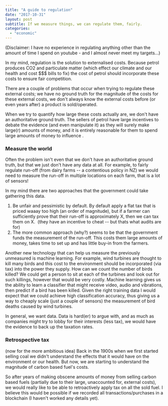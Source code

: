 ```yaml
---
title: "A guide to regulation"
date: "2017-10-31"
layout: post
subtitle: If we measure things, we can regulate them, fairly.
categories: 
  - "economic"
---
```


(Disclaimer: I have no experience in regulating anything other than the amount of time I spend on youtube - and I almost never meet my targets...)

In my mind, regulation is the solution to externalised costs. Because petrol produces CO2 and particulate matter (which effect our climate and our health and cost \$\$\$ bills to fix) the cost of petrol should incorporate these costs to ensure fair competition.

There are a couple of problems that occur when trying to regulate these external costs; we have no ground truth for the magnitude of the costs for these external costs, we don't always know the external costs before (or even years after) a product is sold/operated.

When we try to quantify how large these costs actually are, we don't have an authoritative ground truth. The sellers of petrol have large incentives to debate the evidence (and even manipulate it) as they will surely make large(r) amounts of money, and it is entirely reasonable for them to spend large amounts of money to influence .

### Measure the world

Often the problem isn't even that we don't have an authoritative ground truth, but that we just don't have any data at all. For example, to fairly regulate run-off (from dairy farms -- a contentious policy in NZ) we would need to measure the run-off in multiple locations on each farm, that is a lot of sensors!

In my mind there are two approaches that the government could take gathering this data.

1. Be unfair and pessimistic by default. By default apply a flat tax that is priced waaay too high (an order of magnitude), but if a farmer can sufficiently prove that their run-off is approximately X, then we can tax them on X.  (they have an incentive to cheat -- but thats what audits are for)
2. The more common approach (why?) seems to be that the government funds the measurement of the run-off. This costs them large amounts of money, takes time to set up and has little buy-in from the farmers.

Another new technology that can help us measure the previously unmeasured is machine learning. For example, wind turbines are thought to kill many birds and this cost to the environment should be incorporated (via tax) into the power they supply. How can we count the number of birds killed? We could get a person to sit at each of the turbines and look out for such killings, however that would be very costly. Machine learning gives us the ability to learn a classifier that might receive video, audio and vibrations, then predict if a bird has been killed. Given the right training data I would expect that we could achieve high classification accuracy, thus giving us a way to cheaply scale (just a couple of sensors) the measurement of bird deaths caused by wind turbines.

In general, we want data. Data is hard(er) to argue with, and as much as companies might try to lobby for their interests (less tax), we would have the evidence to back up the taxation rates.

### Retrospective tax

(now for the more ambitious idea) Back in the 1900s when we first started selling coal we didn't understand the effects that it would have on the environment or our health. But now, we are starting to understand the magnitude of carbon based fuel's costs.

So after years of making obscene amounts of money from selling carbon based fuels (partially due to their large, unaccounted for, external costs), we would really like to be able to retroactively apply tax on all the sold fuel. I believe this would be possible if we recorded all transactions/purchases in a blockchain (I haven't worked any details yet).
